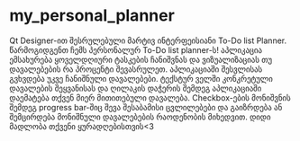 # my_personal_planner
Qt Designer-ით შესრულებული მარტივ ინტერფეისიანი To-Do list Planner.
წარმოგიდგენთ ჩემს პერსონალურ To-Do list planner-ს!
აპლიკაცია ემსახურება ყოველდღიური ტასკების ჩანიშვნას და ვიზუალიზაციას თუ დავალებების რა პროცენტი შევასრულეთ.
აპლიკაციაში შესვლისას გვხვდება უკვე ჩანიშნული დავალებები. ტექსტურ ველში კონკრეტული დავალების შეყვანისას და ღილაკის დაჭერის შემდეგ აპლიკაციაში დაემატება თქვენ მიერ მითითებული დავალება. Checkbox-ების მონიშვნის შემდეგ progress bar-შიც შევა შესაბამისი ცვლილებები და გაიზრდება ან შემცირდება მონიშნული დავალებების რაოდენობის მიხედვით.
დიდი მადლობა თქვენი ყურადღებისთვის<3

